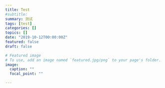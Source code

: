 ```yaml
---
title: Test 
#subtitle: 
summary: 测试
tags: [test]
categories: []
topics: []
date: "2019-10-12T00:00:00Z"
featured: false
draft: false

# Featured image
# To use, add an image named `featured.jpg/png` to your page's folder. 
image:
  caption: ""
  focal_point: ""

---
```

